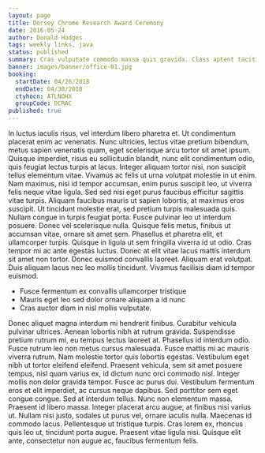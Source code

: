 ```yaml
---
layout: page
title: Dorsey Chrome Research Award Ceremony
date: 2016-05-24
author: Donald Hodges
tags: weekly links, java
status: published
summary: Cras vulputate commodo massa quis gravida. Class aptent taciti.
banner: images/banner/office-01.jpg
booking:
  startDate: 04/26/2018
  endDate: 04/30/2018
  ctyhocn: ATLNOHX
  groupCode: DCRAC
published: true
---
```

In luctus iaculis risus, vel interdum libero pharetra et. Ut condimentum placerat enim ac venenatis. Nunc ultricies, lectus vitae pretium bibendum, metus sapien venenatis quam, eget scelerisque arcu tortor sit amet ipsum. Quisque imperdiet, risus eu sollicitudin blandit, nunc elit condimentum odio, quis feugiat lectus turpis at lacus. Integer aliquam tortor nisi, non suscipit tellus elementum vitae. Vivamus ac felis ut urna volutpat molestie in ut enim. Nam maximus, nisi id tempor accumsan, enim purus suscipit leo, ut viverra felis neque vitae ligula. Sed sed nisi eget purus faucibus efficitur sagittis vitae turpis. Aliquam faucibus mauris ut sapien lobortis, at maximus eros suscipit.
Ut tincidunt molestie erat, sed pretium turpis malesuada quis. Nullam congue in turpis feugiat porta. Fusce pulvinar leo ut interdum posuere. Donec vel scelerisque nulla. Quisque felis metus, finibus ut accumsan vitae, ornare sit amet sem. Phasellus et pharetra elit, et ullamcorper turpis. Quisque in ligula ut sem fringilla viverra id ut odio. Cras tempor mi ac ante egestas luctus. Donec at elit vitae lacus mattis interdum sit amet non tortor. Donec euismod convallis laoreet. Aliquam erat volutpat. Duis aliquam lacus nec leo mollis tincidunt. Vivamus facilisis diam id tempor euismod.

* Fusce fermentum ex convallis ullamcorper tristique
* Mauris eget leo sed dolor ornare aliquam a id nunc
* Cras auctor diam in nisl mollis vulputate.

Donec aliquet magna interdum mi hendrerit finibus. Curabitur vehicula pulvinar ultrices. Aenean lobortis nibh at rutrum gravida. Suspendisse pretium rutrum mi, eu tempus lectus laoreet at. Phasellus id interdum odio. Fusce rutrum leo non metus cursus malesuada. Fusce mattis mi ac mauris viverra rutrum. Nam molestie tortor quis lobortis egestas. Vestibulum eget nibh ut tortor eleifend eleifend. Praesent vehicula, sem sit amet posuere tempus, nisl quam varius ex, id dictum nunc orci commodo nisl. Integer mollis non dolor gravida tempor. Fusce ac purus dui. Vestibulum fermentum eros et elit imperdiet, ac cursus neque dapibus. Sed porttitor sem eget congue congue.
Sed at interdum tellus. Nunc non elementum massa. Praesent id libero massa. Integer placerat arcu augue, at finibus nisi varius ut. Nullam nisi justo, sodales ut purus vel, ornare iaculis nulla. Maecenas id commodo lacus. Pellentesque ut tristique turpis. Cras lorem ex, rhoncus quis leo ut, tincidunt porta augue. Praesent vitae ligula nisi. Quisque elit ante, consectetur non augue ac, faucibus fermentum felis.
